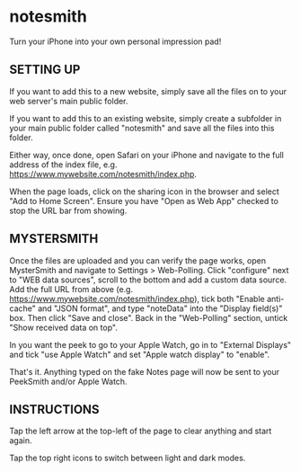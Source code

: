 # notesmith
Turn your iPhone into your own personal impression pad!

## SETTING UP

If you want to add this to a new website, simply save all the files on to your web server's main public folder.

If you want to add this to an existing website, simply create a subfolder in your main public folder called "notesmith" and save all the files into this folder.

Either way, once done, open Safari on your iPhone and navigate to the full address of the index file, e.g. https://www.mywebsite.com/notesmith/index.php.

When the page loads, click on the sharing icon in the browser and select "Add to Home Screen". Ensure you have "Open as Web App" checked to stop the URL bar from showing.

## MYSTERSMITH

Once the files are uploaded and you can verify the page works, open MysterSmith and navigate to Settings > Web-Polling. Click "configure" next to "WEB data sources", scroll to the bottom and add a custom data source. Add the full URL from above (e.g. https://www.mywebsite.com/notesmith/index.php), tick both "Enable anti-cache" and "JSON format", and type "noteData" into the "Display field(s)" box. Then click "Save and close". Back in the "Web-Polling" section, untick "Show received data on top".

In you want the peek to go to your Apple Watch, go in to "External Displays" and tick "use Apple Watch" and set "Apple watch display" to "enable".

That's it. Anything typed on the fake Notes page will now be sent to your PeekSmith and/or Apple Watch.

## INSTRUCTIONS

Tap the left arrow at the top-left of the page to clear anything and start again.

Tap the top right icons to switch between light and dark modes.